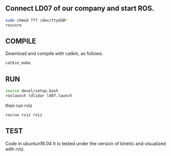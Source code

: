 ## Connect LD07 of our company and start ROS.

```sh
sudo chmod 777 /dev/ttyUSB*
roscore
```


## COMPILE

Download and compile with catkin, as follows.

```sh
catkin_make

```


## RUN

```sh
source devel/setup.bash
roslaunch ldlidar ld07.launch
```

then run rviz 

```sh
rosrun rviz rviz
```

## TEST

Code in ubuntun16.04 It is tested under the version of kinetic and visualized with rviz.
